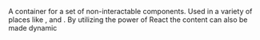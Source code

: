 A container for a set of non-interactable components.
Used in a variety of places like <Detail/>, <Inline/> and <GridItem/>.
By utilizing the power of React the content can also be made dynamic